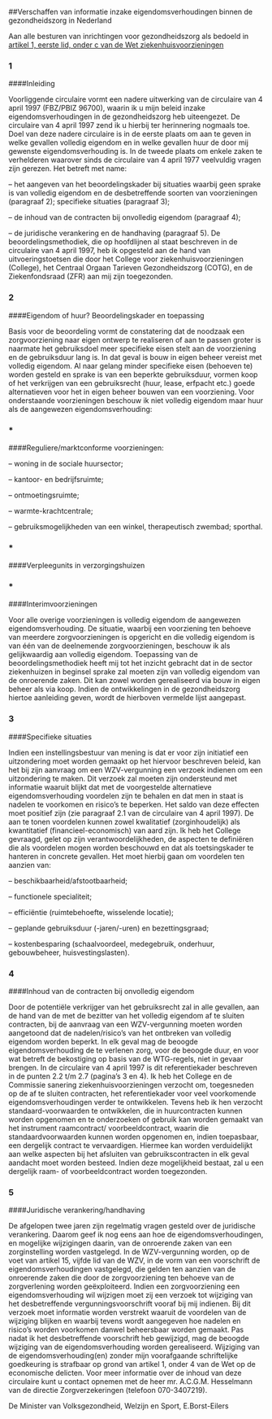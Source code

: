 <meta http-equiv='Content-Type' content='text/html; charset=utf-8' />

##Verschaffen van informatie inzake eigendomsverhoudingen binnen de gezondheidszorg in Nederland

Aan alle besturen van inrichtingen voor gezondheidszorg als bedoeld in [artikel 1, eerste lid, onder c van de Wet ziekenhuisvoorzieningen](../../../../../../../../../../wet/wet/ziekenhuisvoorzieningen/BWBR0002753/README.md)     
### 1  

####Inleiding

Voorliggende circulaire vormt een nadere uitwerking van de circulaire van 4 april 1997 (FBZ/PBIZ 96700), waarin ik u mijn beleid inzake eigendomsverhoudingen in de gezondheidszorg heb uiteengezet. De circulaire van 4 april 1997 zend ik u hierbij ter herinnering nogmaals toe. Doel van deze nadere circulaire is in de eerste plaats om aan te geven in welke gevallen volledig eigendom en in welke gevallen huur de door mij gewenste eigendomsverhouding is. In de tweede plaats om enkele zaken te verhelderen waarover sinds de circulaire van 4 april 1977 veelvuldig vragen zijn gerezen. Het betreft met name: 

– het aangeven van het beoordelingskader bij situaties waarbij geen sprake is van volledig eigendom en de desbetreffende soorten van voorzieningen (paragraaf 2);   specifieke situaties (paragraaf 3); 

– de inhoud van de contracten bij onvolledig eigendom (paragraaf 4);  

– de juridische verankering en de handhaving (paragraaf 5).   De beoordelingsmethodiek, die op hoofdlijnen al staat beschreven in de circulaire van 4 april 1997, heb ik opgesteld aan de hand van uitvoeringstoetsen die door het College voor ziekenhuisvoorzieningen (College), het Centraal Orgaan Tarieven Gezondheidszorg (COTG), en de Ziekenfondsraad (ZFR) aan mij zijn toegezonden.    
### 2  

####Eigendom of huur? Beoordelingskader en toepassing

Basis voor de beoordeling vormt de constatering dat de noodzaak een zorgvoorziening naar eigen ontwerp te realiseren of aan te passen groter is naarmate het gebruiksdoel meer specifieke eisen stelt aan de voorziening en de gebruiksduur lang is. In dat geval is bouw in eigen beheer vereist met volledig eigendom. Al naar gelang minder specifieke eisen (behoeven te) worden gesteld en sprake is van een beperkte gebruiksduur, vormen koop of het verkrijgen van een gebruiksrecht (huur, lease, erfpacht etc.) goede alternatieven voor het in eigen beheer bouwen van een voorziening. Voor onderstaande voorzieningen beschouw ik niet volledig eigendom maar huur als de aangewezen eigendomsverhouding:   
### *  

####Reguliere/marktconforme voorzieningen:

– woning in de sociale huursector;  

– kantoor- en bedrijfsruimte;  

– ontmoetingsruimte;  

– warmte-krachtcentrale;  

– gebruiksmogelijkheden van een winkel, therapeutisch zwembad; sporthal.      
### *  

####Verpleegunits in verzorgingshuizen

### *  

####Interimvoorzieningen

Voor alle overige voorzieningen is volledig eigendom de aangewezen eigendomsverhouding. De situatie, waarbij een voorziening ten behoeve van meerdere zorgvoorzieningen is opgericht en die volledig eigendom is van één van de deelnemende zorgvoorzieningen, beschouw ik als gelijkwaardig aan volledig eigendom. Toepassing van de beoordelingsmethodiek heeft mij tot het inzicht gebracht dat in de sector ziekenhuizen in beginsel sprake zal moeten zijn van volledig eigendom van de onroerende zaken. Dit kan zowel worden gerealiseerd via bouw in eigen beheer als via koop. Indien de ontwikkelingen in de gezondheidszorg hiertoe aanleiding geven, wordt de hierboven vermelde lijst aangepast.     
### 3  

####Specifieke situaties

Indien een instellingsbestuur van mening is dat er voor zijn initiatief een uitzondering moet worden gemaakt op het hiervoor beschreven beleid, kan het bij zijn aanvraag om een WZV-vergunning een verzoek indienen om een uitzondering te maken. Dit verzoek zal moeten zijn ondersteund met informatie waaruit blijkt dat met de voorgestelde alternatieve eigendomsverhouding voordelen zijn te behalen en dat men in staat is nadelen te voorkomen en risico’s te beperken. Het saldo van deze effecten moet positief zijn (zie paragraaf 2.1 van de circulaire van 4 april 1997). De aan te tonen voordelen kunnen zowel kwalitatief (zorginhoudelijk) als kwantitatief (financieel-economisch) van aard zijn. Ik heb het College gevraagd, gelet op zijn verantwoordelijkheden, de aspecten te definiëren die als voordelen mogen worden beschouwd en dat als toetsingskader te hanteren in concrete gevallen. Het moet hierbij gaan om voordelen ten aanzien van: 

– beschikbaarheid/afstootbaarheid;  

– functionele specialiteit;  

– efficiëntie (ruimtebehoefte, wisselende locatie);  

– geplande gebruiksduur (-jaren/-uren) en bezettingsgraad;  

– kostenbesparing (schaalvoordeel, medegebruik, onderhuur, gebouwbeheer, huisvestingslasten).      
### 4  

####Inhoud van de contracten bij onvolledig eigendom

Door de potentiële verkrijger van het gebruiksrecht zal in alle gevallen, aan de hand van de met de bezitter van het volledig eigendom af te sluiten contracten, bij de aanvraag van een WZV-vergunning moeten worden aangetoond dat de nadelen/risico’s van het ontbreken van volledig eigendom worden beperkt. In elk geval mag de beoogde eigendomsverhouding de te verlenen zorg, voor de beoogde duur, en voor wat betreft de bekostiging op basis van de WTG-regels, niet in gevaar brengen. In de circulaire van 4 april 1997 is dit referentiekader beschreven in de punten 2.2 t/m 2.7 (pagina’s 3 en 4). Ik heb het College en de Commissie sanering ziekenhuisvoorzieningen verzocht om, toegesneden op de af te sluiten contracten, het referentiekader voor veel voorkomende eigendomsverhoudingen verder te ontwikkelen. Tevens heb ik hen verzocht standaard-voorwaarden te ontwikkelen, die in huurcontracten kunnen worden opgenomen en te onderzoeken of gebruik kan worden gemaakt van het instrument raamcontract/ voorbeeldcontract, waarin die standaardvoorwaarden kunnen worden opgenomen en, indien toepasbaar, een dergelijk contract te vervaardigen. Hiermee kan worden verduidelijkt aan welke aspecten bij het afsluiten van gebruikscontracten in elk geval aandacht moet worden besteed. Indien deze mogelijkheid bestaat, zal u een dergelijk raam- of voorbeeldcontract worden toegezonden.    
### 5  

####Juridische verankering/handhaving

De afgelopen twee jaren zijn regelmatig vragen gesteld over de juridische verankering. Daarom geef ik nog eens aan hoe de eigendomsverhoudingen, en mogelijke wijzigingen daarin, van de onroerende zaken van een zorginstelling worden vastgelegd. In de WZV-vergunning worden, op de voet van artikel 15, vijfde lid van de WZV, in de vorm van een voorschrift de eigendomsverhoudingen vastgelegd, die gelden ten aanzien van de onroerende zaken die door de zorgvoorziening ten behoeve van de zorgverlening worden geëxploiteerd. Indien een zorgvoorziening een eigendomsverhouding wil wijzigen moet zij een verzoek tot wijziging van het desbetreffende vergunningsvoorschrift vooraf bij mij indienen. Bij dit verzoek moet informatie worden verstrekt waaruit de voordelen van de wijziging blijken en waarbij tevens wordt aangegeven hoe nadelen en risico’s worden voorkomen danwel beheersbaar worden gemaakt. Pas nadat ik het desbetreffende voorschrift heb gewijzigd, mag de beoogde wijziging van de eigendomsverhouding worden gerealiseerd. Wijziging van de eigendomsverhouding(en) zonder mijn voorafgaande schriftelijke goedkeuring is strafbaar op grond van artikel 1, onder 4 van de Wet op de economische delicten. Voor meer informatie over de inhoud van deze circulaire kunt u contact opnemen met de heer mr. A.C.G.M. Hesselmann van de directie Zorgverzekeringen (telefoon 070-3407219).      

De 
Minister van Volksgezondheid, Welzijn en Sport, 
E.Borst-Eilers    
